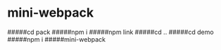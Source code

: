 # mini-webpack
#####cd pack
#####npm i
#####npm link
#####cd ..
#####cd demo
#####npm i
#####mini-webpack
